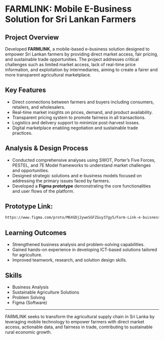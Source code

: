 # FARMLINK: Mobile E-Business Solution for Sri Lankan Farmers

## Project Overview

Developed **FARMLINK**, a mobile-based e-business solution designed to empower Sri Lankan farmers by providing direct market access, fair pricing, and sustainable trade opportunities. The project addresses critical challenges such as limited market access, lack of real-time price information, and exploitation by intermediaries, aiming to create a fairer and more transparent agricultural marketplace.

## Key Features

- Direct connections between farmers and buyers including consumers, retailers, and wholesalers.
- Real-time market insights on prices, demand, and product availability.
- Transparent pricing system to promote fairness in all transactions.
- Logistics and delivery support to minimize post-harvest losses.
- Digital marketplace enabling negotiation and sustainable trade practices.

## Analysis & Design Process

- Conducted comprehensive analyses using SWOT, Porter’s Five Forces, PESTEL, and 7E Model frameworks to understand market challenges and opportunities.
- Designed strategic solutions and e-business models focused on addressing the primary issues faced by farmers.
- Developed a **Figma prototype** demonstrating the core functionalities and user flows of the platform.

## Prototype Link:
```bash
https://www.figma.com/proto/M6XGDj2yweSGFZGuy37gy5/Farm-Link-e-buisness?node-id=7-77&t=OBbmRqQBRPy4oD5w-1&scaling=scale-down&content-scaling=fixed&page-id=0%3A1&starting-point-node-id=24%3A1216&show-proto-sidebar=1
```
## Learning Outcomes

- Strengthened business analysis and problem-solving capabilities.
- Gained hands-on experience in developing ICT-based solutions tailored for agriculture.
- Improved teamwork, research, and solution design skills.

## Skills

- Business Analysis  
- Sustainable Agriculture Solutions  
- Problem Solving  
- Figma (Software)

---

FARMLINK seeks to transform the agricultural supply chain in Sri Lanka by leveraging mobile technology to empower farmers with direct market access, actionable data, and fairness in trade, contributing to sustainable rural economic growth.

